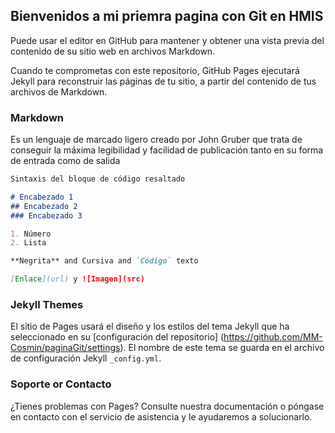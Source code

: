 ## Bienvenidos a mi priemra pagina con Git en HMIS

Puede usar el editor en GitHub para mantener y obtener una vista previa del contenido de su sitio web en archivos Markdown.

Cuando te comprometas con este repositorio, GitHub Pages ejecutará Jekyll para reconstruir las páginas de tu sitio, a partir del contenido de tus archivos de Markdown.

### Markdown

Es un lenguaje de marcado ligero creado por John Gruber que trata de conseguir la máxima legibilidad y facilidad de publicación tanto en su forma de entrada como de salida

```markdown
Sintaxis del bloque de código resaltado

# Encabezado 1
## Encabezado 2
### Encabezado 3

1. Número
2. Lista

**Negrita** and Cursiva and `Código` texto

[Enlace](url) y ![Imagen](src)
```

### Jekyll Themes

El sitio de Pages usará el diseño y los estilos del tema Jekyll que ha seleccionado en su [configuración del repositorio] (https://github.com/MM-Cosmin/paginaGit/settings). El nombre de este tema se guarda en el archivo de configuración Jekyll `_config.yml`.

### Soporte or Contacto

¿Tienes problemas con Pages? Consulte nuestra documentación o póngase en contacto con el servicio de asistencia y le ayudaremos a solucionarlo.
